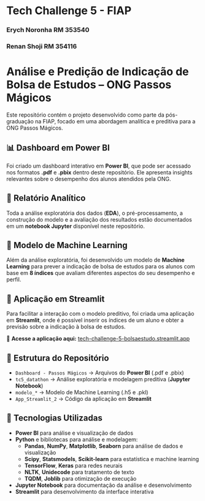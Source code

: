 # Tech Challenge 5 - FIAP

### Erych Noronha RM 353540
### Renan Shoji RM 354116

# Análise e Predição de Indicação de Bolsa de Estudos – ONG Passos Mágicos  

Este repositório contém o projeto desenvolvido como parte da pós-graduação na FIAP, focado em uma abordagem analítica e preditiva para a ONG Passos Mágicos.  

## 📊 Dashboard em Power BI  
Foi criado um dashboard interativo em **Power BI**, que pode ser acessado nos formatos **.pdf** e **.pbix** dentro deste repositório. Ele apresenta insights relevantes sobre o desempenho dos alunos atendidos pela ONG.  

## 📑 Relatório Analítico  
Toda a análise exploratória dos dados (**EDA**), o pré-processamento, a construção do modelo e a avaliação dos resultados estão documentados em um **notebook Jupyter** disponível neste repositório.  

## 🤖 Modelo de Machine Learning  
Além da análise exploratória, foi desenvolvido um modelo de **Machine Learning** para prever a indicação de bolsa de estudos para os alunos com base em **8 índices** que avaliam diferentes aspectos do seu desempenho e perfil.  

## 🚀 Aplicação em Streamlit  
Para facilitar a interação com o modelo preditivo, foi criada uma aplicação em **Streamlit**, onde é possível inserir os índices de um aluno e obter a previsão sobre a indicação à bolsa de estudos.  

🔗 **Acesse a aplicação aqui:** [tech-challenge-5-bolsaestudo.streamlit.app](https://tech-challenge-5-bolsaestudo.streamlit.app/)  

## 📂 Estrutura do Repositório  
- `Dashboard - Passos Mágicos` → Arquivos do **Power BI** (.pdf e .pbix)  
- `tc5_datathon` → Análise exploratória e modelagem preditiva (**Jupyter Notebook**)  
- `modelo_*` → Modelo de Machine Learning  (.h5 e .pkl)
- `App_Streamlit_2` → Código da aplicação em **Streamlit**  

## 📌 Tecnologias Utilizadas  
- **Power BI** para análise e visualização de dados  
- **Python** e bibliotecas para análise e modelagem:
  - **Pandas**, **NumPy**, **Matplotlib**, **Seaborn** para análise de dados e visualização  
  - **Scipy**, **Statsmodels**, **Scikit-learn** para estatística e machine learning  
  - **TensorFlow**, **Keras** para redes neurais  
  - **NLTK**, **Unidecode** para tratamento de texto  
  - **TQDM**, **Joblib** para otimização de execução  
- **Jupyter Notebook** para documentação da análise e desenvolvimento  
- **Streamlit** para desenvolvimento da interface interativa  
